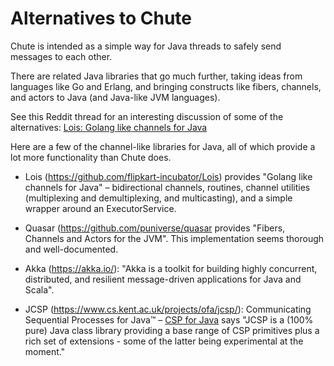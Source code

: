 # Alternatives to Chute

Chute is intended as a simple way for Java threads to safely send messages to each other.

There are related Java libraries that go much further, taking ideas from languages like Go and Erlang, and bringing constructs like fibers, channels, and actors to Java (and Java-like JVM languages).

See this Reddit thread for an interesting discussion of some of the alternatives: [Lois: Golang like channels for Java](https://www.reddit.com/r/programming/comments/22zoqj/lois_golang_like_channels_for_java/)

Here are a few of the channel-like libraries for Java, all of which provide a lot more functionality than Chute does.

- Lois (<https://github.com/flipkart-incubator/Lois>) provides "Golang like channels for Java" – bidirectional channels, routines, channel utilities (multiplexing and demultiplexing, and multicasting), and a simple wrapper around an ExecutorService.

- Quasar (<https://github.com/puniverse/quasar> provides "Fibers, Channels and Actors for the JVM". This implementation seems thorough and well-documented.

- Akka (<https://akka.io/>): "Akka is a toolkit for building highly concurrent, distributed, and resilient message-driven applications for Java and Scala".

- JCSP (<https://www.cs.kent.ac.uk/projects/ofa/jcsp/>): Communicating Sequential Processes for Java™ – [CSP for Java](https://www.cs.kent.ac.uk/projects/ofa/jcsp/explain.html) says "JCSP is a (100% pure) Java class library providing a base range of CSP primitives plus a rich set of extensions - some of the latter being experimental at the moment."

 